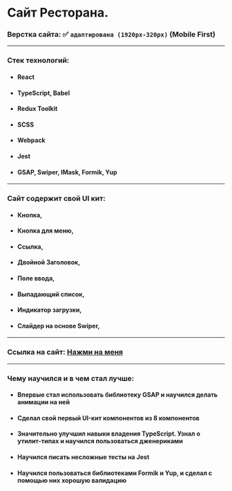# Сайт Ресторана.

### Верстка сайта: :white_check_mark: `адаптирована (1920px-320px)` (Mobile First)

---

### Стек технологий:

- #### React
- #### TypeScript, Babel
- #### Redux Toolkit
- #### SCSS
- #### Webpack
- #### Jest
- #### GSAP, Swiper, IMask, Formik, Yup

---

### Сайт содержит свой UI кит:

- #### Кнопка,
- #### Кнопка для меню,
- #### Ссылка,
- #### Двойной Заголовок,
- #### Поле ввода,
- #### Выпадающий список,
- #### Индикатор загрузки,
- #### Слайдер на основе Swiper,

---

### Ссылка на сайт: [Нажми на меня](https://potrfolio-booking-houses.vercel.app/)

---

### Чему научился и в чем стал лучше:

- #### Впервые стал использовать библиотеку GSAP и научился делать анимации на ней
- #### Сделал свой первый UI-кит компонентов из 8 компонентов
- #### Значительно улучшил навыки владения TypeScript. Узнал о утилит-типах и научился пользоваться дженериками
- #### Научился писать несложные тесты на Jest
- #### Научился пользоваться библиотеками Formik и Yup, и сделал с помощью них хорошую валидацию
